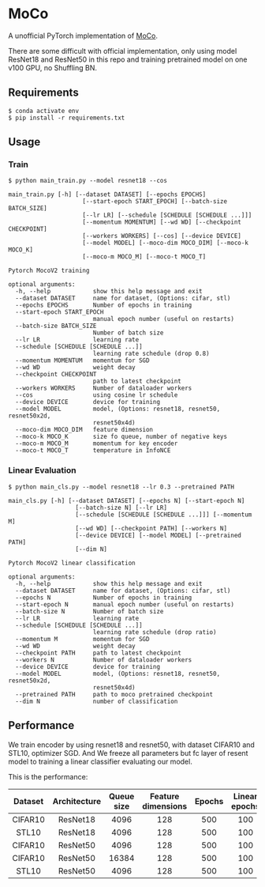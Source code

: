 # MoCo
A unofficial PyTorch implementation of [MoCo](https://arxiv.org/pdf/1911.05722.pdf).

There are some difficult with official implementation, only using model ResNet18 and ResNet50 in this repo and training pretrained model on one v100 GPU, no Shuffling BN.

## Requirements

```
$ conda activate env
$ pip install -r requirements.txt
```

## Usage

### Train
```
$ python main_train.py --model resnet18 --cos
```


```
main_train.py [-h] [--dataset DATASET] [--epochs EPOCHS]
                     [--start-epoch START_EPOCH] [--batch-size BATCH_SIZE]
                     [--lr LR] [--schedule [SCHEDULE [SCHEDULE ...]]]
                     [--momentum MOMENTUM] [--wd WD] [--checkpoint CHECKPOINT]
                     [--workers WORKERS] [--cos] [--device DEVICE]
                     [--model MODEL] [--moco-dim MOCO_DIM] [--moco-k MOCO_K]
                     [--moco-m MOCO_M] [--moco-t MOCO_T]

Pytorch MocoV2 training

optional arguments:
  -h, --help            show this help message and exit
  --dataset DATASET     name for dataset, (Options: cifar, stl)
  --epochs EPOCHS       Number of epochs in training
  --start-epoch START_EPOCH
                        manual epoch number (useful on restarts)
  --batch-size BATCH_SIZE
                        Number of batch size
  --lr LR               learning rate
  --schedule [SCHEDULE [SCHEDULE ...]]
                        learning rate schedule (drop 0.8)
  --momentum MOMENTUM   momentum for SGD
  --wd WD               weight decay
  --checkpoint CHECKPOINT
                        path to latest checkpoint
  --workers WORKERS     Number of dataloader workers
  --cos                 using cosine lr schedule
  --device DEVICE       device for training
  --model MODEL         model, (Options: resnet18, resnet50, resnet50x2d,
                        resnet50x4d)
  --moco-dim MOCO_DIM   feature dimension
  --moco-k MOCO_K       size fo queue, number of negative keys
  --moco-m MOCO_M       momentum for key encoder
  --moco-t MOCO_T       temperature in InfoNCE
```

### Linear Evaluation

```
$ python main_cls.py --model resnet18 --lr 0.3 --pretrained PATH
```


```
main_cls.py [-h] [--dataset DATASET] [--epochs N] [--start-epoch N]
                   [--batch-size N] [--lr LR]
                   [--schedule [SCHEDULE [SCHEDULE ...]]] [--momentum M]
                   [--wd WD] [--checkpoint PATH] [--workers N]
                   [--device DEVICE] [--model MODEL] [--pretrained PATH]
                   [--dim N]

Pytorch MocoV2 linear classification

optional arguments:
  -h, --help            show this help message and exit
  --dataset DATASET     name for dataset, (Options: cifar, stl)
  --epochs N            Number of epochs in training
  --start-epoch N       manual epoch number (useful on restarts)
  --batch-size N        Number of batch size
  --lr LR               learning rate
  --schedule [SCHEDULE [SCHEDULE ...]]
                        learning rate schedule (drop ratio)
  --momentum M          momentum for SGD
  --wd WD               weight decay
  --checkpoint PATH     path to latest checkpoint
  --workers N           Number of dataloader workers
  --device DEVICE       device for training
  --model MODEL         model, (Options: resnet18, resnet50, resnet50x2d,
                        resnet50x4d)
  --pretrained PATH     path to moco pretrained checkpoint
  --dim N               number of classification
```

## Performance

We train encoder by using resnet18 and resnet50, with dataset CIFAR10 and STL10, optimizer SGD. And We freeze all parameters but fc layer of resent model to training a linear classifier evaluating our model.

This is the performance:

|  Dataset  |  Architecture  |  Queue size  |  Feature dimensions  |  Epochs  |  Linear epochs  |  Top1 %  |  Top5 %  |
|  :----:  |  :----:  |  :----:  |  :----:  |  :----:  |  :----:  |  :----:  |  :----:  |
| CIFAR10  | ResNet18 | 4096 | 128 | 500 | 100 |81.06 | 99.65 |
| STL10  | ResNet18 | 4096 | 128 | 500 | 100 | 80.57 | 99.43 |
| CIFAR10  | ResNet50 | 4096 | 128 | 500 | 100 | 84.03 | 99.40 |
| CIFAR10  | ResNet50 | 16384 | 128 | 500 | 100 | 84.57 | 99.43 |
| STL10  | ResNet50 | 4096 | 128 | 500 | 100 | 84.06 | 99.76 |

